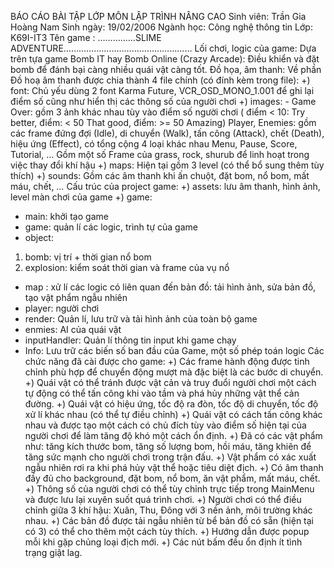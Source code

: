 BÁO CÁO BÀI TẬP LỚP MÔN LẬP TRÌNH NÂNG CAO
Sinh viên: Trần Gia Hoàng Nam		Sinh ngày: 19/02/2006
Ngành học: Công nghệ thông tin		Lớp: K69I-IT3
Tên game : ……………SLIME ADVENTURE……………………………………………
Lối chơi, logic của game:
Dựa trên tựa game Bomb IT hay Bomb Online (Crazy Arcade): Điều khiển và đặt bomb để đánh bại càng nhiều quái vật càng tốt.
Đồ họa, âm thanh:
Về phần Đồ hoạ âm thanh được chia thành 4 file chính (có đính kèm trong file):
+) font: Chủ yếu dùng 2 font Karma Future, VCR_OSD_MONO_1.001 để ghi lại điểm số cũng như hiển thị các thông số của người chơi
+) images: - Game Over: gồm 3 ảnh khác nhau tùy vào điểm số người chơi ( điểm < 10: Try better,  điểm:  < 50 That good, điểm: >= 50 Amazing)
Player, Enemies: gồm các frame đứng đợi (Idle), di chuyển (Walk), tấn công (Attack), chết (Death), hiệu ứng (Effect), có tổng cộng 4 loại khác nhau
Menu, Pause, Score, Tutorial, …
Gồm một số Frame của grass, rock, shurub để linh hoạt trong việc thay đổi khí hậu
+) maps: Hiện tại gồm 3 level (có thể bổ sung thêm tùy thích)
+) sounds: Gồm các âm thanh khi ấn chuột, đặt bom, nổ bom, mất máu, chết, …
Cấu trúc của project game:
+) assets: lưu âm thanh, hình ảnh, level màn chơi của game
+) game:
- main: khởi tạo game
- game: quản lí các logic, trình tự của game
- object:
1. bomb: vị trí + thời gian nổ bom
2. explosion: kiểm soát thời gian và frame của vụ nổ
- map : xử lí các logic có liên quan đến bản đồ: tải hình ảnh, sửa bản đồ, tạo vật phẩm ngẫu nhiên
- player: người chơi
- render: Quản lí, lưu trữ và tải hình ảnh của toàn bộ game
- enmies: AI của quái vật
- inputHandler: Quản lí thông tin input khi game chạy
- Info: Lưu trữ các biến số ban đầu của Game, một số phép toán logic
Các chức năng đã cài được cho game:
+) Các frame hành động được tinh chỉnh phù hợp để chuyển động mượt mà đặc biệt là các bước di chuyển.  
+) Quái vật có thể tránh được vật cản và truy đuổi người chơi một cách tự động có thể tấn công khi vào tầm và phá hủy những vật thể cản đường.
+) Quái vật có hiệu ứng, tốc độ ra đòn, tốc độ di chuyển, tốc độ xử lí khác nhau (có thể tự điều chỉnh)
+) Quái vật có cách tấn công khác nhau và được tạo một cách có chủ đích tùy vào điểm số hiện tại của người chơi để làm tăng độ khó một cách ổn định.
+) Đã có các vật phẩm như: tăng kích thước bom, tăng số lượng bom, hồi máu, tăng khiên để tăng sức mạnh cho người chơi trong trận đấu.
+) Vật phẩm có xác xuất ngẫu nhiên rơi ra khi phá hủy vật thể hoặc tiêu diệt địch.
+) Có âm thanh đầy đủ cho background, đặt bom, nổ bom, ăn vật phẩm, mất máu, chết.
+) Thông số của người chơi có thể tùy chỉnh trực tiếp trong MainMenu và được lưu lại xuyên suốt quá trình chơi.
+) Người chơi có thể điều chỉnh giữa 3 khí hậu: Xuân, Thu, Đông với 3 nền ảnh, môi trường khác nhau.
+) Các bản đồ được tải ngẫu nhiên từ bể bản đồ có sẵn (hiện tại có 3) có thể cho thêm một cách tùy thích.
+) Hướng dẫn được popup mỗi khi gặp chủng loại địch mới.
+) Các nút bấm đều ổn định ít tình trạng giật lag.
